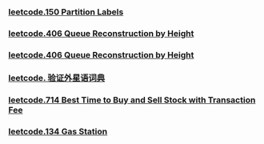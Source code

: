 ### [leetcode.150 Partition Labels](https://github.com/lulukdog/leetcode-Python/blob/master/Greedy/Partition%20Labels.py)

### [leetcode.406 Queue Reconstruction by Height](https://github.com/lulukdog/leetcode-Python/blob/master/Greedy/Queue%20Reconstruction%20by%20Height.py)

### [leetcode.406 Queue Reconstruction by Height](https://github.com/lulukdog/leetcode-Python/blob/master/Greedy/Is%20Subsequence.py)

### [leetcode. 验证外星语词典](https://github.com/lulukdog/leetcode-Python/blob/master/Greedy/%E9%AA%8C%E8%AF%81%E5%A4%96%E6%98%9F%E8%AF%AD%E8%AF%8D%E5%85%B8.py)

### [leetcode.714 Best Time to Buy and Sell Stock with Transaction Fee](https://github.com/lulukdog/leetcode-Python/blob/master/Greedy/Best%20Time%20to%20Buy%20and%20Sell%20Stock%20with%20Transaction%20Fee.py)

### [leetcode.134 Gas Station](https://github.com/lulukdog/leetcode-Python/blob/master/Greedy/Gas%20Station.py)

